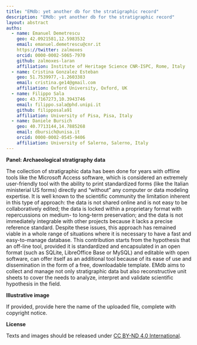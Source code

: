 ```yaml
---
title: "EMdb: yet another db for the stratigraphic record"
description: "EMdb: yet another db for the stratigraphic record"
layout: abstract
auths:
  - name: Emanuel Demetrescu
    geo: 42.0921581,12.5983532
    email: emanuel.demetrescu@cnr.it
    https://twitter: zalmoxes
    orcid: 0000-0002-5065-7970
    github: zalmoxes-laran
    affiliation: Institute of Heritage Science CNR-ISPC, Rome, Italy
  - name: Cristina Gonzalez Esteban
    geo: 51.7539977,-1.2603383
    email: cristina.ge14@gmail.com
    affiliation: Oxford University, Oxford, UK
  - name: Filippo Sala
    geo: 43.7167273,10.3943746
    email: filippo.sala@phd.unipi.it
    github: filipposala91
    affiliation: University of Pisa, Pisa, Italy
  - name: Daniele Bursich
    geo: 40.7713144,14.7885268
    email: dbursich@unisa.it
    orcid: 0000-0002-0545-9406
    affiliation: University of Salerno, Salerno, Italy
---
```


**Panel: Archaeological stratigraphy data**

The collection of stratigraphic data has been done for years with offline tools like the Microsoft Access software, which is considered an extremely user-friendly tool with the ability to print standardized forms (like the Italian ministerial US forms) directly and “without” any computer or data modeling expertise. It is well known to the scientific community the limitation inherent in this type of approach: the data is not shared online and is not easy to be collaboratively edited; the data is locked within a proprietary format with repercussions on medium- to long-term preservation; and the data is not immediately integrable with other projects because it lacks a precise reference standard. Despite these issues, this approach has remained viable in a whole range of situations where it is necessary to have a fast and easy-to-manage database.  This contribution starts from the hypothesis that an off-line tool, provided it is standardized and encapsulated in an open format (such as SQLite,  LibreOffice Base or MySQL) and editable with open software, can offer itself as an additional tool because of its ease of use and dissemination in the form of a free, downloadable template. EMdb aims to collect and manage not only stratigraphic data but also reconstructive unit sheets to cover the needs to analyze, interpret and validate scientific hypothesis in the field.

**Illustrative image**

If provided, provide here the name of the uploaded file, complete with copyright notice.


**License**

Texts and images should be released under [CC BY-ND 4.0 International](https://creativecommons.org/licenses/by-nd/4.0/).
